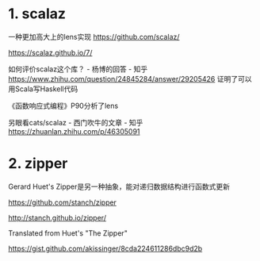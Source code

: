 # 1. scalaz
一种更加高大上的lens实现
https://github.com/scalaz/

https://scalaz.github.io/7/

如何评价scalaz这个库？ - 杨博的回答 - 知乎
https://www.zhihu.com/question/24845284/answer/29205426
证明了可以用Scala写Haskell代码

《函数响应式编程》P90分析了lens



另眼看cats/scalaz - 西门吹牛的文章 - 知乎
https://zhuanlan.zhihu.com/p/46305091








# 2. zipper


Gerard Huet's Zipper是另一种抽象，能对递归数据结构进行函数式更新


https://github.com/stanch/zipper



http://stanch.github.io/zipper/





Translated from Huet's "The Zipper"

https://gist.github.com/akissinger/8cda224611286dbc9d2b








